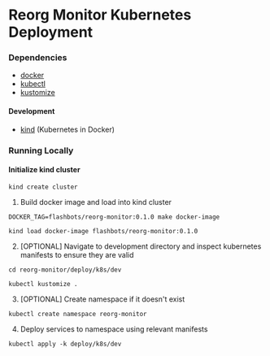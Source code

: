 # Reorg Monitor Kubernetes Deployment

### Dependencies
- [docker](https://www.docker.com/products/docker-desktop/)
- [kubectl](https://kubernetes.io/docs/tasks/tools/)
- [kustomize](https://kubectl.docs.kubernetes.io/installation/kustomize/)

#### Development
- [kind](https://kind.sigs.k8s.io/) (Kubernetes in Docker)


### Running Locally
#### Initialize kind cluster
```shell
kind create cluster
```

1. Build docker image and load into kind cluster
```shell
DOCKER_TAG=flashbots/reorg-monitor:0.1.0 make docker-image

kind load docker-image flashbots/reorg-monitor:0.1.0
```
2. [OPTIONAL] Navigate to development directory and inspect kubernetes manifests to ensure they are valid
```shell
cd reorg-monitor/deploy/k8s/dev

kubectl kustomize . 
```
3. [OPTIONAL] Create namespace if it doesn't exist
```shell
kubectl create namespace reorg-monitor
```
4. Deploy services to namespace using relevant manifests
```shell
kubectl apply -k deploy/k8s/dev
```